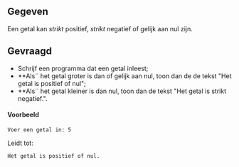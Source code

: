 ## Gegeven
Een getal kan *strikt* positief, *strikt* negatief of gelijk aan nul zijn.

## Gevraagd
* Schrijf een programma dat een getal inleest;
* **Als¨ het getal groter is dan of gelijk aan nul, toon dan de de tekst "Het getal is positief of nul";
* **Als¨ het getal kleiner is dan nul, toon dan de tekst "Het getal is strikt negatief.".

#### Voorbeeld
```
Voer een getal in: 5
```
Leidt tot:
```
Het getal is positief of nul. 
```